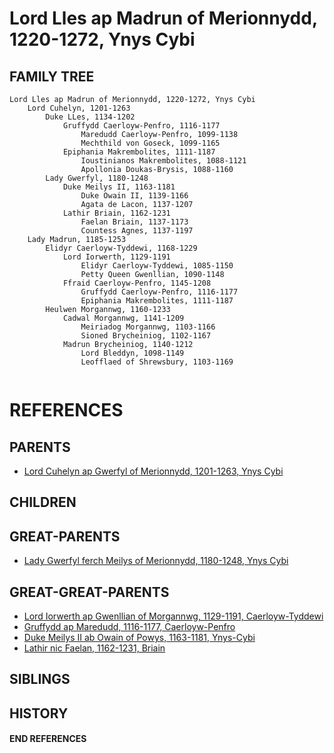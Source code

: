 # Lord Lles ap Madrun of Merionnydd, 1220-1272, Ynys Cybi

## FAMILY TREE 
```
Lord Lles ap Madrun of Merionnydd, 1220-1272, Ynys Cybi
    Lord Cuhelyn, 1201-1263
        Duke LLes, 1134-1202
            Gruffydd Caerloyw-Penfro, 1116-1177
                Maredudd Caerloyw-Penfro, 1099-1138        
                Mechthild von Goseck, 1099-1165
            Epiphania Makrembolites, 1111-1187
                Ioustinianos Makrembolites, 1088-1121
                Apollonia Doukas-Brysis, 1088-1160
        Lady Gwerfyl, 1180-1248
            Duke Meilys II, 1163-1181
                Duke Owain II, 1139-1166
                Agata de Lacon, 1137-1207
            Lathir Briain, 1162-1231
                Faelan Briain, 1137-1173
                Countess Agnes, 1137-1197
    Lady Madrun, 1185-1253
        Elidyr Caerloyw-Tyddewi, 1168-1229
            Lord Iorwerth, 1129-1191
                Elidyr Caerloyw-Tyddewi, 1085-1150
                Petty Queen Gwenllian, 1090-1148
            Ffraid Caerloyw-Penfro, 1145-1208
                Gruffydd Caerloyw-Penfro, 1116-1177
                Epiphania Makrembolites, 1111-1187                
        Heulwen Morgannwg, 1160-1233
            Cadwal Morgannwg, 1141-1209
                Meiriadog Morgannwg, 1103-1166
                Sioned Brycheiniog, 1102-1167
            Madrun Brycheiniog, 1140-1212
                Lord Bleddyn, 1098-1149
                Leofflaed of Shrewsbury, 1103-1169        
        
```


# REFERENCES

## PARENTS 
* [Lord Cuhelyn ap Gwerfyl of Merionnydd, 1201-1263, Ynys Cybi](cuhelyn_ap_gwerfyl_1201.md)

## CHILDREN 

## GREAT-PARENTS 
* [Lady Gwerfyl ferch Meilys of Merionnydd, 1180-1248, Ynys Cybi](gwerfyl_ferch_meilys_1180.md)

## GREAT-GREAT-PARENTS 
* [Lord Iorwerth ap Gwenllian of Morgannwg, 1129-1191, Caerloyw-Tyddewi](iorwerth_ap_gwenllian_1129.md)
* [Gruffydd ap Maredudd, 1116-1177, Caerloyw-Penfro](gruffydd_ap_maredudd_1116.md)
* [Duke Meilys II ab Owain of Powys, 1163-1181, Ynys-Cybi](meilys_ii_ab_owain_1163.md)
* [Lathir nic Faelan, 1162-1231, Briain](lathir_nic_faelan_1162.md)
## SIBLINGS

 
## HISTORY

#### END REFERENCES
